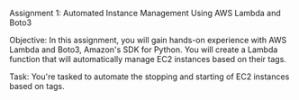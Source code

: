 Assignment 1: Automated Instance Management Using AWS Lambda and Boto3

Objective: In this assignment, you will gain hands-on experience with AWS Lambda and Boto3, Amazon's SDK for Python. You will create a Lambda function that will automatically manage EC2 instances based on their tags.

Task: You're tasked to automate the stopping and starting of EC2 instances based on tags.
